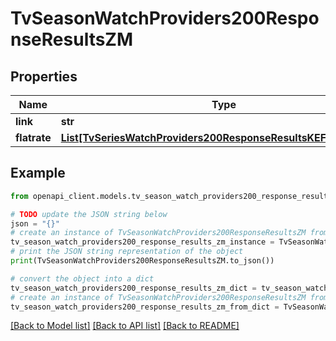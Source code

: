 # TvSeasonWatchProviders200ResponseResultsZM


## Properties

Name | Type | Description | Notes
------------ | ------------- | ------------- | -------------
**link** | **str** |  | [optional] 
**flatrate** | [**List[TvSeriesWatchProviders200ResponseResultsKEFlatrateInner]**](TvSeriesWatchProviders200ResponseResultsKEFlatrateInner.md) |  | [optional] 

## Example

```python
from openapi_client.models.tv_season_watch_providers200_response_results_zm import TvSeasonWatchProviders200ResponseResultsZM

# TODO update the JSON string below
json = "{}"
# create an instance of TvSeasonWatchProviders200ResponseResultsZM from a JSON string
tv_season_watch_providers200_response_results_zm_instance = TvSeasonWatchProviders200ResponseResultsZM.from_json(json)
# print the JSON string representation of the object
print(TvSeasonWatchProviders200ResponseResultsZM.to_json())

# convert the object into a dict
tv_season_watch_providers200_response_results_zm_dict = tv_season_watch_providers200_response_results_zm_instance.to_dict()
# create an instance of TvSeasonWatchProviders200ResponseResultsZM from a dict
tv_season_watch_providers200_response_results_zm_from_dict = TvSeasonWatchProviders200ResponseResultsZM.from_dict(tv_season_watch_providers200_response_results_zm_dict)
```
[[Back to Model list]](../README.md#documentation-for-models) [[Back to API list]](../README.md#documentation-for-api-endpoints) [[Back to README]](../README.md)


